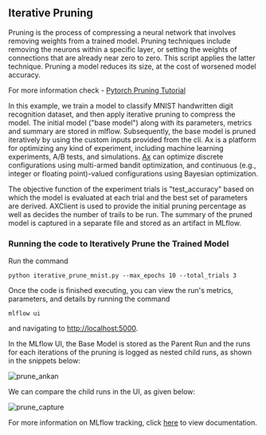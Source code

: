 ## Iterative Pruning

Pruning is the process of compressing a neural network that involves removing weights from a trained model.
Pruning techniques include removing the neurons within a specific layer, or setting the weights of connections that are already near zero to zero. This script applies the latter technique.
Pruning a model reduces its size, at the cost of worsened model accuracy.

For more information check - [Pytorch Pruning Tutorial](https://pytorch.org/tutorials/intermediate/pruning_tutorial.html)

In this example, we train a model to classify MNIST handwritten digit recognition dataset, and then apply iterative pruning to compress the model. The initial model ("base model") along with its parameters, metrics and summary are stored in mlflow.
Subsequently, the base model is pruned iteratively by using the custom
inputs provided from the cli. Ax is a platform for optimizing any kind of experiment, including machine learning experiments,
A/B tests, and simulations. [Ax](https://ax.dev/docs/why-ax.html) can optimize discrete configurations using multi-armed bandit optimization,
and continuous (e.g., integer or floating point)-valued configurations using Bayesian optimization.

The objective function of the experiment trials is "test_accuracy" based on which the model is evaluated at each trial and the best set of parameters are derived.
AXClient is used to provide the initial pruning percentage as well as decides the number
of trails to be run. The summary of the pruned model is captured in a separate file and stored as an artifact in MLflow.

### Running the code to Iteratively Prune the Trained Model

Run the command

`python iterative_prune_mnist.py --max_epochs 10 --total_trials 3`

Once the code is finished executing, you can view the run's metrics, parameters, and details by running the command

```
mlflow ui
```

and navigating to [http://localhost:5000](http://localhost:5000).

In the MLflow UI, the Base Model is stored as the Parent Run and the runs for each iterations of the pruning is logged as nested child runs, as shown in the
snippets below:

![prune_ankan](https://user-images.githubusercontent.com/51693147/100785435-a66d6e80-3436-11eb-967a-c96b23625d1c.JPG)

We can compare the child runs in the UI, as given below:

![prune_capture](https://user-images.githubusercontent.com/51693147/100785071-2515dc00-3436-11eb-8e3a-de2d569287e6.JPG)

For more information on MLflow tracking, click [here](https://www.mlflow.org/docs/latest/tracking.html#mlflow-tracking) to view documentation.

